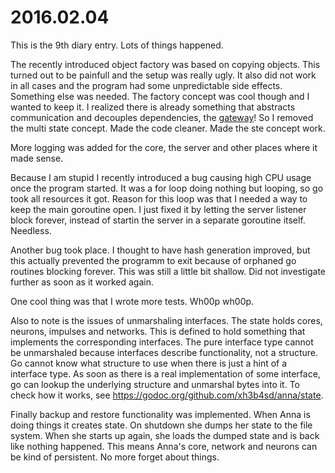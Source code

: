# 2016.02.04
This is the 9th diary entry. Lots of things happened.

The recently introduced object factory was based on copying objects. This
turned out to be painfull and the setup was really ugly. It also did not work
in all cases and the program had some unpredictable side effects. Something
else was needed. The factory concept was cool though and I wanted to keep it. I
realized there is already something that abstracts communication and decouples
dependencies, the [gateway](/doc/concept/factory.md)! So I removed the multi
state concept. Made the code cleaner. Made the ste concept work.

More logging was added for the core, the server and other places where it made
sense.

Because I am stupid I recently introduced a bug causing high CPU usage once the
program started. It was a for loop doing nothing but looping, so go took all
resources it got. Reason for this loop was that I needed a way to keep the main
goroutine open. I just fixed it by letting the server listener block forever,
instead of startin the server in a separate goroutine itself. Needless.

Another bug took place. I thought to have hash generation improved, but this
actually prevented the programm to exit because of orphaned go routines
blocking forever. This was still a little bit shallow. Did not investigate
further as soon as it worked again.

One cool thing was that I wrote more tests. Wh00p wh00p.

Also to note is the issues of unmarshaling interfaces. The state holds cores,
neurons, impulses and networks. This is defined to hold something that
implements the corresponding interfaces. The pure interface type cannot be
unmarshaled because interfaces describe functionality, not a structure. Go
cannot know what structure to use when there is just a hint of a interface
type. As soon as there is a real implementation of some interface, go can
lookup the underlying structure and unmarshal bytes into it. To check how it
works, see https://godoc.org/github.com/xh3b4sd/anna/state.

Finally backup and restore functionality was implemented. When Anna is doing
things it creates state. On shutdown she dumps her state to the file system.
When she starts up again, she loads the dumped state and is back like nothing
happened. This means Anna's core, network and neurons can be kind of
persistent. No more forget about things.
